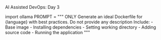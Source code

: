 AI Assisted DevOps: Day 3


import ollama PROMPT = """ ONLY Generate an ideal Dockerfile for {language} with best practices. Do not provide any description Include: - Base image - Installing dependencies - Setting working directory - Adding source code - Running the application  """ 


